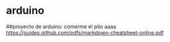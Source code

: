 # arduino
##proyecto de arduino: comerme el pito aaaa
https://guides.github.com/pdfs/markdown-cheatsheet-online.pdf
